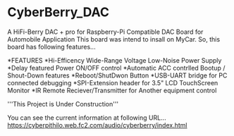 # CyberBerry_DAC
A HiFi-Berry DAC + pro for Raspberry-Pi Compatible DAC Board for Automobile Application
This board was intend to insall on MyCar. So, this board has following features...

*FEATURES
  *Hi-Efficency Wide-Range Voltage Low-Noise Power Supply
  *Delay featured Power ON/OFF control
  *Automatic ACC contrlled Bootup / Shout-Down features
  *Reboot/ShutDwon Button
  *USB-UART bridge for PC connected debugging
  *SPI-Extension header for 3.5" LCD TouchScreen Monitor
  *IR Remote Reciever/Transmitter for Another equipment control
  
  '''This Project is Under Construction'''
  
  You can see the current information at following URL...
  https://cyberpithilo.web.fc2.com/audio/cyberberry/index.html
